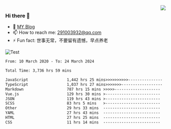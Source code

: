 <img align='right' src='https://github-readme-stats.vercel.app/api?username=niaogege&show_icons=true&theme=radical'/>

### Hi there 👋

- 🌱 [MY Blog](https://bythewayer.com/)
- 📫 How to reach me: 291003932@qq.com
- ⚡ Fun fact:  世事无常，不要留有遗憾，早点养老

![Test](https://github-readme-stats.vercel.app/api/top-langs/?username=niaogege&layout=compact)

<!--START_SECTION:waka-->

```txt
From: 10 March 2020 - To: 24 March 2024

Total Time: 3,736 hrs 59 mins

JavaScript                 1,442 hrs 25 mins>>>>>>>>>>---------------   38.60 %
TypeScript                 1,037 hrs 27 mins>>>>>>>------------------   27.76 %
Markdown                   787 hrs 15 mins >>>>>--------------------   21.07 %
Vue.js                     129 hrs 30 mins >------------------------   03.47 %
JSON                       119 hrs 43 mins >------------------------   03.20 %
SCSS                       83 hrs 5 mins   >------------------------   02.22 %
Other                      29 hrs 33 mins  -------------------------   00.79 %
YAML                       27 hrs 43 mins  -------------------------   00.74 %
HTML                       27 hrs 25 mins  -------------------------   00.73 %
CSS                        11 hrs 14 mins  -------------------------   00.30 %
```

<!--END_SECTION:waka-->
